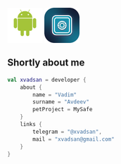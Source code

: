 <img src="https://github.com/devicons/devicon/blob/master/icons/android/android-original-wordmark.svg" alt="drawing" width="80"/>   <a href="https://play.google.com/store/apps/details?id=ru.devrobots.privateCard&hl=ru&gl=US">
    <img src="https://github.com/xvadsan/BlankMVVM/blob/develop/app/src/main/res/drawable/am_icon.webp" alt="drawing" width="80"/>
</a>

## Shortly about me
```kotlin
val xvadsan = developer {
    about {
        name = "Vadim"
        surname = "Avdeev"
        petProject = MySafe
    }
    links {
        telegram = "@xvadsan",
        mail = "xvadsan@gmail.com"
    }
}
```

<!--
**xvadsan/xvadsan** is a ✨ _special_ ✨ repository because its `README.md` (this file) appears on your GitHub profile.

Here are some ideas to get you started:

- 🔭 I’m currently working on ...
- 🌱 I’m currently learning ...
- 👯 I’m looking to collaborate on ...
- 🤔 I’m looking for help with ...
- 💬 Ask me about ...
- 📫 How to reach me: ...
- 😄 Pronouns: ...
- ⚡ Fun fact: ...
-->
